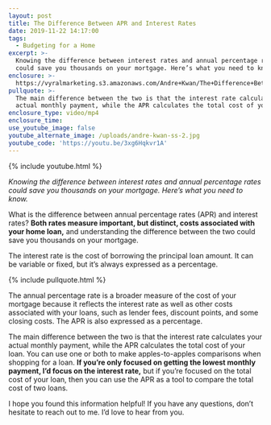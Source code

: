 ```yaml
---
layout: post
title: The Difference Between APR and Interest Rates
date: 2019-11-22 14:17:00
tags:
  - Budgeting for a Home
excerpt: >-
  Knowing the difference between interest rates and annual percentage rates
  could save you thousands on your mortgage. Here’s what you need to know.
enclosure: >-
  https://vyralmarketing.s3.amazonaws.com/Andre+Kwan/The+Difference+Between+APR+and+Interest+Rates.mp4
pullquote: >-
  The main difference between the two is that the interest rate calculates your
  actual monthly payment, while the APR calculates the total cost of your loan.
enclosure_type: video/mp4
enclosure_time:
use_youtube_image: false
youtube_alternate_image: /uploads/andre-kwan-ss-2.jpg
youtube_code: 'https://youtu.be/3xg6Hqkvr1A'
---
```


{% include youtube.html %}

*Knowing the difference between interest rates and annual percentage rates could save you thousands on your mortgage. Here’s what you need to know.*

What is the difference between annual percentage rates (APR) and interest rates? **Both rates measure important, but distinct, costs associated with your home loan,** and understanding the difference between the two could save you thousands on your mortgage.&nbsp;

The interest rate is the cost of borrowing the principal loan amount. It can be variable or fixed, but it’s always expressed as a percentage.

{% include pullquote.html %}

The annual percentage rate is a broader measure of the cost of your mortgage because it reflects the interest rate as well as other costs associated with your loans, such as lender fees, discount points, and some closing costs. The APR is also expressed as a percentage.

The main difference between the two is that the interest rate calculates your actual monthly payment, while the APR calculates the total cost of your loan. You can use one or both to make apples-to-apples comparisons when shopping for a loan. **If you’re only focused on getting the lowest monthly payment, I’d focus on the interest rate,** but if you’re focused on the total cost of your loan, then you can use the APR as a tool to compare the total cost of two loans.

I hope you found this information helpful\! If you have any questions, don’t hesitate to reach out to me. I’d love to hear from you.